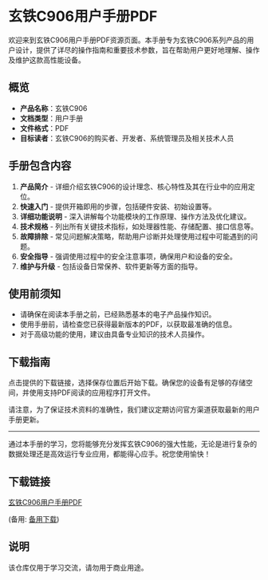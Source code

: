 # 玄铁C906用户手册PDF

欢迎来到玄铁C906用户手册PDF资源页面。本手册专为玄铁C906系列产品的用户设计，提供了详尽的操作指南和重要技术参数，旨在帮助用户更好地理解、操作及维护这款高性能设备。

## 概览

- **产品名称**：玄铁C906
- **文档类型**：用户手册
- **文件格式**：PDF
- **目标读者**：玄铁C906的购买者、开发者、系统管理员及相关技术人员

## 手册包含内容

1. **产品简介** - 详细介绍玄铁C906的设计理念、核心特性及其在行业中的应用定位。
2. **快速入门** - 提供开箱即用的步骤，包括硬件安装、初始设置等。
3. **详细功能说明** - 深入讲解每个功能模块的工作原理、操作方法及优化建议。
4. **技术规格** - 列出所有关键技术指标，如处理器性能、存储配置、接口信息等。
5. **故障排除** - 常见问题解决策略，帮助用户诊断并处理使用过程中可能遇到的问题。
6. **安全指导** - 强调使用过程中的安全注意事项，确保用户和设备的安全。
7. **维护与升级** - 包括设备日常保养、软件更新等方面的指导。

## 使用前须知

- 请确保在阅读本手册之前，已经熟悉基本的电子产品操作知识。
- 使用手册前，请检查您已获得最新版本的PDF，以获取最准确的信息。
- 对于高级功能的使用，建议由具备专业知识的技术人员操作。

## 下载指南

点击提供的下载链接，选择保存位置后开始下载。确保您的设备有足够的存储空间，并使用支持PDF阅读的应用程序打开文件。

请注意，为了保证技术资料的准确性，我们建议定期访问官方渠道获取最新的用户手册更新。

---

通过本手册的学习，您将能够充分发挥玄铁C906的强大性能，无论是进行复杂的数据处理还是高效运行专业应用，都能得心应手。祝您使用愉快！

## 下载链接
[玄铁C906用户手册PDF](https://pan.quark.cn/s/8c420c6c9bef) 

(备用: [备用下载](https://pan.baidu.com/s/1CG1nAALidaTeP4SoODFl5w?pwd=1234))

## 说明

该仓库仅用于学习交流，请勿用于商业用途。
